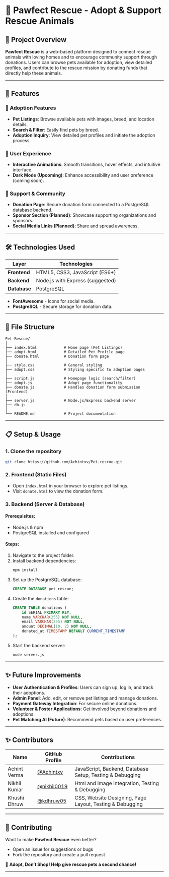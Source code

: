 # 🐾 Pawfect Rescue - Adopt & Support Rescue Animals

## 📌 Project Overview
**Pawfect Rescue** is a web-based platform designed to connect rescue animals with loving homes and to encourage community support through donations. Users can browse pets available for adoption, view detailed profiles, and contribute to the rescue mission by donating funds that directly help these animals.

---

## 🚀 Features

### 🏡 Adoption Features
- **Pet Listings**: Browse available pets with images, breed, and location details.
- **Search & Filter**: Easily find pets by breed.
- **Adoption Inquiry**: View detailed pet profiles and initiate the adoption process.

### 🎨 User Experience
- **Interactive Animations**: Smooth transitions, hover effects, and intuitive interface.
- **Dark Mode (Upcoming)**: Enhance accessibility and user preference (coming soon).

### 💖 Support & Community
- **Donation Page**: Secure donation form connected to a PostgreSQL database backend.
- **Sponsor Section (Planned)**: Showcase supporting organizations and sponsors.
- **Social Media Links (Planned)**: Share and spread awareness.

---

## 🛠️ Technologies Used

| Layer        | Technologies                      |
|--------------|----------------------------------|
| **Frontend** | HTML5, CSS3, JavaScript (ES6+)   |
| **Backend**  | Node.js with Express (suggested) |
| **Database** | PostgreSQL                       |

- **FontAwesome** - Icons for social media.
- **PostgreSQL** - Secure storage for donation data.

---

## 📂 File Structure
```
Pet-Rescue/
│
├── index.html            # Home page (Pet Listings)
├── adopt.html            # Detailed Pet Profile page
├── donate.html           # Donation form page
│
├── style.css             # General styling
├── adopt.css             # Styling specific to adoption pages
│
├── script.js             # Homepage logic (search/filter)
├── adopt.js              # Adopt page functionality
├── donate.js             # Handles donation form submission (Frontend)
│
├── server.js             # Node.js/Express backend server
├── db.js
│
└── README.md             # Project documentation
```

---

## 📋 Setup & Usage

### 1. **Clone the repository**
```bash
git clone https://github.com/Achintxv/Pet-rescue.git
```

### 2. **Frontend (Static Files)**
- Open `index.html` in your browser to explore pet listings.
- Visit `donate.html` to view the donation form.

### 3. **Backend (Server & Database)**
#### Prerequisites:
- Node.js & npm
- PostgreSQL installed and configured

#### Steps:
1. Navigate to the project folder.
2. Install backend dependencies:
   ```bash
   npm install
   ```
3. Set up the PostgreSQL database:
   ```sql
   CREATE DATABASE pet_rescue;
   ```
4. Create the `donations` table:
   ```sql
   CREATE TABLE donations (
       id SERIAL PRIMARY KEY,
       name VARCHAR(255) NOT NULL,
       email VARCHAR(255) NOT NULL,
       amount DECIMAL(10, 2) NOT NULL,
       donated_at TIMESTAMP DEFAULT CURRENT_TIMESTAMP
   );
   ```
5. Start the backend server:
   ```bash
   node server.js
   ```

---

## ✨ Future Improvements
- **User Authentication & Profiles**: Users can sign up, log in, and track their adoptions.
- **Admin Panel**: Add, edit, or remove pet listings and manage donations.
- **Payment Gateway Integration**: For secure online donations.
- **Volunteer & Foster Applications**: Get involved beyond donations and adoptions.
- **Pet Matching AI (Future)**: Recommend pets based on user preferences.

---

## ✨ Contributors
| Name           | GitHub Profile                           | Contributions                                                  |
|----------------|------------------------------------------|---------------------------------------------------------------|
| Achint Verma   | [@Achintxv](https://github.com/Achintxv) | JavaScript, Backend, Database Setup, Testing & Debugging |
| Nikhil Kumar  | [@nikhil0019](https://github.com/nikhil0019) | Html and Image Integration, Testing & Debugging |
| Khushi Dhruw  | [@kdhruw05](https://github.com/kdhruw05) | CSS, Website Designing, Page Layout, Testing & Debugging |

---

## 💌 Contributing
Want to make **Pawfect Rescue** even better?  
- Open an issue for suggestions or bugs  
- Fork the repository and create a pull request  
   
🐾 **Adopt, Don’t Shop! Help give rescue pets a second chance!**

---
